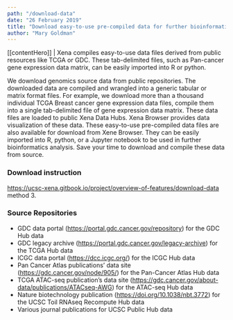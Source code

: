 ```yaml
---
path: "/download-data"
date: "26 February 2019"
title: "Download easy-to-use pre-compiled data for further bioinformatic analysis"
author: "Mary Goldman"
---
```


[[contentHero]]
| Xena compiles easy-to-use data files derived from public resources like TCGA or GDC. These tab-delimited files, such as Pan-cancer gene expression data matrix, can be easily imported into R or python.

We download genomics source data from public repositories. The downloaded data are compiled and wrangled into a generic tabular or matrix format files.  For example, we download more than a thousand individual TCGA Breast cancer gene expression data files, compile them into a single tab-delimited file of gene expression data matrix. These data files are loaded to public Xena Data Hubs. Xena Browser provides data visualization of these data. These easy-to-use pre-compiled data files are also available for download from Xene Browser. They can be easily imported into R, python, or a Jupyter notebook to be used in further bioinformatics analysis. Save your time to download and compile these data from source.

### Download instruction
https://ucsc-xena.gitbook.io/project/overview-of-features/download-data method 3.

### Source Repositories
- GDC data portal (https://portal.gdc.cancer.gov/repository) for the GDC Hub data
- GDC legacy archive (https://portal.gdc.cancer.gov/legacy-archive) for the TCGA Hub data
- ICGC data portal (https://dcc.icgc.org/) for the ICGC Hub data
- Pan Cancer Atlas publications’ data site (https://gdc.cancer.gov/node/905/) for the Pan-Cancer Atlas Hub data
- TCGA ATAC-seq publication’s data site (https://gdc.cancer.gov/about-data/publications/ATACseq-AWG) for the ATAC-seq Hub data
- Nature biotechnology publication (https://doi.org/10.1038/nbt.3772) for the UCSC Toil RNAseq Recompute Hub data
- Various journal publications for UCSC Public Hub data
